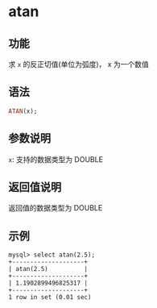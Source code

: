 # atan

## 功能

求 `x` 的反正切值(单位为弧度)， x 为一个数值

## 语法

```Haskell
ATAN(x);
```

## 参数说明

`x`: 支持的数据类型为 DOUBLE

## 返回值说明

返回值的数据类型为 DOUBLE

## 示例

```Plain Text
mysql> select atan(2.5);
+--------------------+
| atan(2.5)          |
+--------------------+
| 1.1902899496825317 |
+--------------------+
1 row in set (0.01 sec)
```
